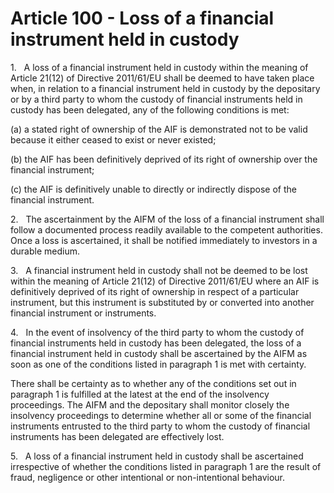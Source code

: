 # Article 100 - Loss of a financial instrument held in custody


1.   A loss of a financial instrument held in custody within the meaning of Article 21(12) of Directive 2011/61/EU shall be deemed to have taken place when, in relation to a financial instrument held in custody by the depositary or by a third party to whom the custody of financial instruments held in custody has been delegated, any of the following conditions is met:

(a) a stated right of ownership of the AIF is demonstrated not to be valid because it either ceased to exist or never existed;

(b) the AIF has been definitively deprived of its right of ownership over the financial instrument;

(c) the AIF is definitively unable to directly or indirectly dispose of the financial instrument.

2.   The ascertainment by the AIFM of the loss of a financial instrument shall follow a documented process readily available to the competent authorities. Once a loss is ascertained, it shall be notified immediately to investors in a durable medium.

3.   A financial instrument held in custody shall not be deemed to be lost within the meaning of Article 21(12) of Directive 2011/61/EU where an AIF is definitively deprived of its right of ownership in respect of a particular instrument, but this instrument is substituted by or converted into another financial instrument or instruments.

4.   In the event of insolvency of the third party to whom the custody of financial instruments held in custody has been delegated, the loss of a financial instrument held in custody shall be ascertained by the AIFM as soon as one of the conditions listed in paragraph 1 is met with certainty.

There shall be certainty as to whether any of the conditions set out in paragraph 1 is fulfilled at the latest at the end of the insolvency proceedings. The AIFM and the depositary shall monitor closely the insolvency proceedings to determine whether all or some of the financial instruments entrusted to the third party to whom the custody of financial instruments has been delegated are effectively lost.

5.   A loss of a financial instrument held in custody shall be ascertained irrespective of whether the conditions listed in paragraph 1 are the result of fraud, negligence or other intentional or non-intentional behaviour.
